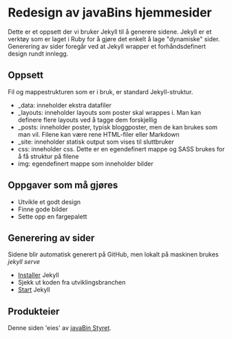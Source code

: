 # Redesign av javaBins hjemmesider
Dette er et oppsett der vi bruker Jekyll til å generere sidene. Jekyll er et verktøy som er laget i Ruby for å gjøre det 
enkelt å lage "dynamiske" sider. Generering av sider foregår ved at Jekyll wrapper et forhåndsdefinert design rundt innlegg.

## Oppsett
Fil og mappestrukturen som er i bruk, er standard Jekyll-struktur.
* _data: inneholder ekstra datafiler
* _layouts: inneholder layouts som poster skal wrappes i. Man kan definere flere layouts ved å tagge dem forskjellig
* _posts: inneholder poster, typisk bloggposter, men de kan brukes som man vil. Filene kan være rene HTML-filer eller Markdown
* _site: inneholder statisk output som vises til sluttbruker
* css: inneholder css. Dette er en egendefinert mappe og SASS brukes for å få struktur på filene
* img: egendefinert mappe som inneholder bilder

## Oppgaver som må gjøres
* Utvikle et godt design
* Finne gode bilder
* Sette opp en fargepalett

## Generering av sider
Sidene blir automatisk generert på GitHub, men lokalt på maskinen brukes
*jekyll serve*
* [Installer](http://jekyllrb.com/docs/installation/) Jekyll
* Sjekk ut koden fra utviklingsbranchen
* [Start](http://jekyllrb.com/docs/usage/) Jekyll

## Produkteier
Denne siden 'eies' av [javaBin Styret](mailto.styret@java.no).
